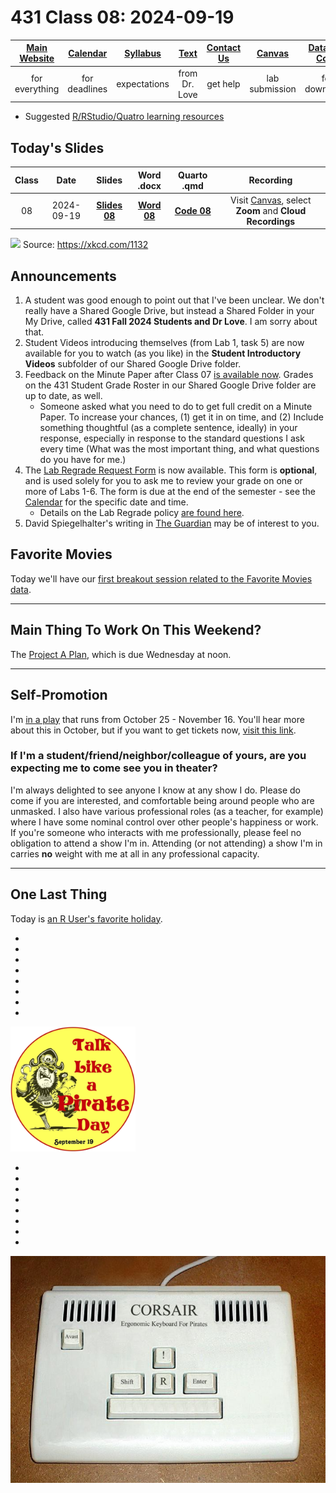 # 431 Class 08: 2024-09-19

[Main Website](https://thomaselove.github.io/431-2024/) | [Calendar](https://thomaselove.github.io/431-2024/calendar.html) | [Syllabus](https://thomaselove.github.io/431-syllabus-2024/) | [Text](https://thomaselove.github.io/431-book/) | [Contact Us](https://thomaselove.github.io/431-2024/contact.html) | [Canvas](https://canvas.case.edu) | [Data and Code](https://github.com/THOMASELOVE/431-data)
:-----------: | :--------------: | :----------: | :---------: | :-------------: | :-----------: | :------------:
for everything | for deadlines | expectations | from Dr. Love | get help | lab submission | for downloads

- Suggested [R/RStudio/Quatro learning resources](https://thomaselove.github.io/431-2024/resources.html)

## Today's Slides

Class | Date | Slides | Word .docx | Quarto .qmd | Recording
:---: | :--------: | :------: | :------: | :------: | :-------------:
08 | 2024-09-19 | **[Slides 08](https://thomaselove.github.io/431-slides-2024/class08.html)** | **[Word 08](https://thomaselove.github.io/431-slides-2024/class08w.docx)** | **[Code 08](https://github.com/THOMASELOVE/431-slides-2024/blob/main/class08.qmd)** | Visit [Canvas](https://canvas.case.edu/), select **Zoom** and **Cloud Recordings**

![](https://imgs.xkcd.com/comics/frequentists_vs_bayesians.png) Source: <https://xkcd.com/1132>

## Announcements

1. A student was good enough to point out that I've been unclear. We don't really have a Shared Google Drive, but instead a Shared Folder in your My Drive, called **431 Fall 2024 Students and Dr Love**. I am sorry about that.
2. Student Videos introducing themselves (from Lab 1, task 5) are now available for you to watch (as you like) in the **Student Introductory Videos** subfolder of our Shared Google Drive folder.
3. Feedback on the Minute Paper after Class 07 [is available now](https://bit.ly/431-2024-min-07-feedback). Grades on the 431 Student Grade Roster in our Shared Google Drive folder are up to date, as well.
    - Someone asked what you need to do to get full credit on a Minute Paper. To increase your chances, (1) get it in on time, and (2) Include something thoughtful (as a complete sentence, ideally) in your response, especially in response to the standard questions I ask every time (What was the most important thing, and what questions do you have for me.)
4. The [Lab Regrade Request Form](https://bit.ly/431-2024-lab-regrade-request) is now available. This form is **optional**, and is used solely for you to ask me to review your grade on one or more of Labs 1-6. The form is due at the end of the semester - see the [Calendar](https://thomaselove.github.io/431-2024/calendar.html) for the specific date and time.
    - Details on the Lab Regrade policy [are found here](https://github.com/THOMASELOVE/431-labs-2024/blob/main/README.md#lab-regrade-requests-will-be-reviewed-in-december). 
5. David Spiegelhalter's writing in [The Guardian](https://www.theguardian.com/profile/david-spiegelhalter) may be of interest to you.

## Favorite Movies

Today we'll have our [first breakout session related to the Favorite Movies data](https://github.com/THOMASELOVE/431-classes-2024/tree/main/movies).

-----

## Main Thing To Work On This Weekend?

The [Project A Plan](https://thomaselove.github.io/431-projectA-2024/plan.html), which is due Wednesday at noon.

---------

## Self-Promotion

I'm [in a play](https://github.com/THOMASELOVE/theater/blob/master/README.md#my-next-performances-will-be-as-justice-wargrave-in-the-play-and-then-there-were-none-at-aurora-community-theatre-october-25---november-16-2024) that runs from October 25 - November 16. You'll hear more about this in October, but if you want to get tickets now, [visit this link](https://www.auroracommunitytheatre.com/). 

### If I'm a student/friend/neighbor/colleague of yours, are you expecting me to come see you in theater?

I'm always delighted to see anyone I know at any show I do. Please do come if you are interested, and comfortable being around people who are unmasked. I also have various professional roles (as a teacher, for example) where I have some nominal control over other people's happiness or work. If you're someone who interacts with me professionally, please feel no obligation to attend a show I'm in. Attending (or not attending) a show I'm in carries **no** weight with me at all in any professional capacity.

---------

## One Last Thing

Today is [an R User's favorite holiday](https://en.wikipedia.org/wiki/International_Talk_Like_a_Pirate_Day).

-
-
-
-
-
-
-
-


![](https://github.com/THOMASELOVE/431-classes-2024/blob/main/class08/Sept_19_2024.png)

-
-
-
-
-
-
-
-






![](https://github.com/THOMASELOVE/431-classes-2024/blob/main/class08/R_keyboard.png)
